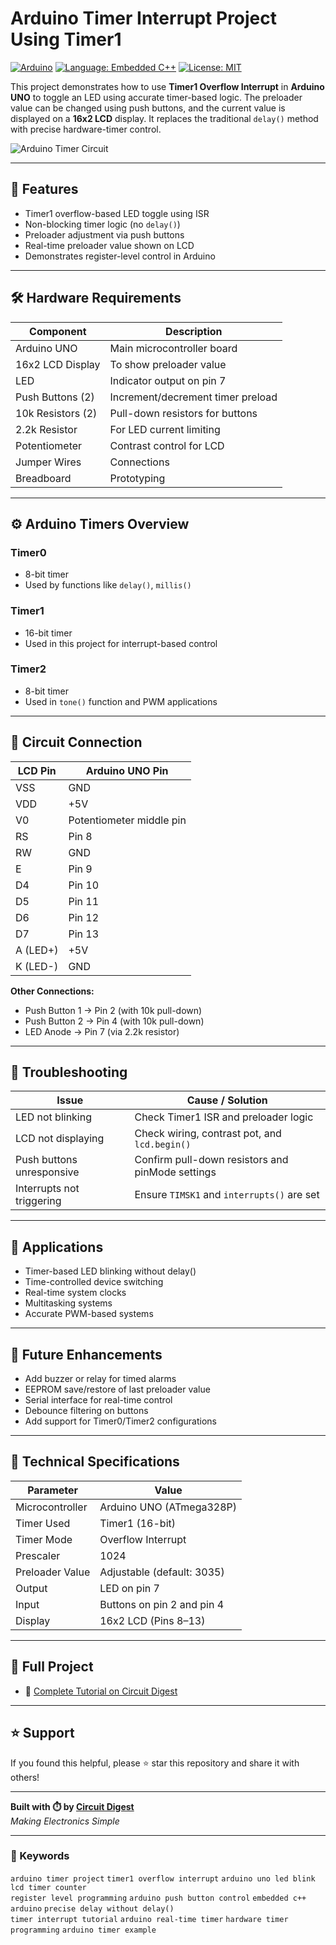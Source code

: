 # Arduino Timer Interrupt Project Using Timer1

[![Arduino](https://img.shields.io/badge/Arduino--UNO-Blue?style=for-the-badge)](https://store.arduino.cc/products/arduino-uno-rev3) [![Language: Embedded C++](https://img.shields.io/badge/Language-EmbeddedC++-orange?style=for-the-badge)]() [![License: MIT](https://img.shields.io/badge/License-MIT-yellow.svg?style=for-the-badge)](https://opensource.org/licenses/MIT)

This project demonstrates how to use **Timer1 Overflow Interrupt** in **Arduino UNO** to toggle an LED using accurate timer-based logic. The preloader value can be changed using push buttons, and the current value is displayed on a **16x2 LCD** display. It replaces the traditional `delay()` method with precise hardware-timer control.

![Arduino Timer Circuit](https://circuitdigest.com/sites/default/files/circuitdiagram_mic/Circuit-Diagram-for-Arduino-Timer.png)

---

## 🚀 Features

- Timer1 overflow-based LED toggle using ISR
- Non-blocking timer logic (no `delay()`)
- Preloader adjustment via push buttons
- Real-time preloader value shown on LCD
- Demonstrates register-level control in Arduino

---

## 🛠️ Hardware Requirements

| Component         | Description                          |
|-------------------|--------------------------------------|
| Arduino UNO       | Main microcontroller board           |
| 16x2 LCD Display  | To show preloader value              |
| LED               | Indicator output on pin 7            |
| Push Buttons (2)  | Increment/decrement timer preload    |
| 10k Resistors (2) | Pull-down resistors for buttons      |
| 2.2k Resistor     | For LED current limiting             |
| Potentiometer     | Contrast control for LCD             |
| Jumper Wires      | Connections                          |
| Breadboard        | Prototyping                          |

---

## ⚙️ Arduino Timers Overview

### Timer0
- 8-bit timer
- Used by functions like `delay()`, `millis()`

### Timer1
- 16-bit timer
- Used in this project for interrupt-based control

### Timer2
- 8-bit timer
- Used in `tone()` function and PWM applications

---

## 🔌 Circuit Connection

| LCD Pin | Arduino UNO Pin                         |
|---------|------------------------------------------|
| VSS     | GND                                      |
| VDD     | +5V                                      |
| V0      | Potentiometer middle pin                 |
| RS      | Pin 8                                    |
| RW      | GND                                      |
| E       | Pin 9                                    |
| D4      | Pin 10                                   |
| D5      | Pin 11                                   |
| D6      | Pin 12                                   |
| D7      | Pin 13                                   |
| A (LED+) | +5V                                     |
| K (LED-) | GND                                     |

**Other Connections:**

- Push Button 1 → Pin 2 (with 10k pull-down)
- Push Button 2 → Pin 4 (with 10k pull-down)
- LED Anode → Pin 7 (via 2.2k resistor)

---

## 🧠 Troubleshooting

| Issue                          | Cause / Solution                                  |
|--------------------------------|---------------------------------------------------|
| LED not blinking               | Check Timer1 ISR and preloader logic              |
| LCD not displaying             | Check wiring, contrast pot, and `lcd.begin()`     |
| Push buttons unresponsive      | Confirm pull-down resistors and pinMode settings  |
| Interrupts not triggering      | Ensure `TIMSK1` and `interrupts()` are set        |

---

## 📱 Applications

- Timer-based LED blinking without delay()
- Time-controlled device switching
- Real-time system clocks
- Multitasking systems
- Accurate PWM-based systems

---

## 🔮 Future Enhancements

- Add buzzer or relay for timed alarms
- EEPROM save/restore of last preloader value
- Serial interface for real-time control
- Debounce filtering on buttons
- Add support for Timer0/Timer2 configurations

---

## 🧪 Technical Specifications

| Parameter          | Value                               |
|--------------------|--------------------------------------|
| Microcontroller    | Arduino UNO (ATmega328P)             |
| Timer Used         | Timer1 (16-bit)                      |
| Timer Mode         | Overflow Interrupt                   |
| Prescaler          | 1024                                 |
| Preloader Value    | Adjustable (default: 3035)           |
| Output             | LED on pin 7                         |
| Input              | Buttons on pin 2 and pin 4           |
| Display            | 16x2 LCD (Pins 8–13)                 |

---

## 🔗 Full Project

- 📖 [Complete Tutorial on Circuit Digest](https://circuitdigest.com/microcontroller-projects/arduino-timer-tutorial)

---

## ⭐ Support

If you found this helpful, please ⭐ star this repository and share it with others!

---

**Built with ⏱️ by [Circuit Digest](https://circuitdigest.com/)**  
_Making Electronics Simple_

---

### 🔖 Keywords

`arduino timer project` `timer1 overflow interrupt` `arduino uno led blink` `lcd timer counter`  
`register level programming` `arduino push button control` `embedded c++ arduino` `precise delay without delay()`  
`timer interrupt tutorial` `arduino real-time timer` `hardware timer programming` `arduino timer example`
